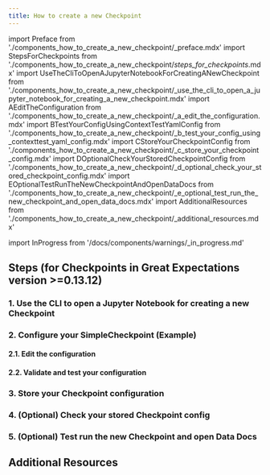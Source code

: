 ```yaml
---
title: How to create a new Checkpoint
---
```


import Preface from './components_how_to_create_a_new_checkpoint/_preface.mdx'
import StepsForCheckpoints from './components_how_to_create_a_new_checkpoint/_steps_for_checkpoints_.mdx'
import UseTheCliToOpenAJupyterNotebookForCreatingANewCheckpoint from './components_how_to_create_a_new_checkpoint/_use_the_cli_to_open_a_jupyter_notebook_for_creating_a_new_checkpoint.mdx'
import AEditTheConfiguration from './components_how_to_create_a_new_checkpoint/_a_edit_the_configuration.mdx'
import BTestYourConfigUsingContextTestYamlConfig from './components_how_to_create_a_new_checkpoint/_b_test_your_config_using_contexttest_yaml_config.mdx'
import CStoreYourCheckpointConfig from './components_how_to_create_a_new_checkpoint/_c_store_your_checkpoint_config.mdx'
import DOptionalCheckYourStoredCheckpointConfig from './components_how_to_create_a_new_checkpoint/_d_optional_check_your_stored_checkpoint_config.mdx'
import EOptionalTestRunTheNewCheckpointAndOpenDataDocs from './components_how_to_create_a_new_checkpoint/_e_optional_test_run_the_new_checkpoint_and_open_data_docs.mdx'
import AdditionalResources from './components_how_to_create_a_new_checkpoint/_additional_resources.mdx'

import InProgress from '/docs/components/warnings/_in_progress.md'

<InProgress />

<Preface />

<StepsForCheckpoints />

## Steps (for Checkpoints in Great Expectations version >=0.13.12)

### 1. Use the CLI to open a Jupyter Notebook for creating a new Checkpoint
<UseTheCliToOpenAJupyterNotebookForCreatingANewCheckpoint />

### 2. Configure your SimpleCheckpoint (Example)

#### 2.1. Edit the configuration
<AEditTheConfiguration />

#### 2.2. Validate and test your configuration
<BTestYourConfigUsingContextTestYamlConfig />

### 3. Store your Checkpoint configuration
<CStoreYourCheckpointConfig />

### 4. (Optional) Check your stored Checkpoint config
<DOptionalCheckYourStoredCheckpointConfig />

### 5. (Optional) Test run the new Checkpoint and open Data Docs
<EOptionalTestRunTheNewCheckpointAndOpenDataDocs />

## Additional Resources
<AdditionalResources />
